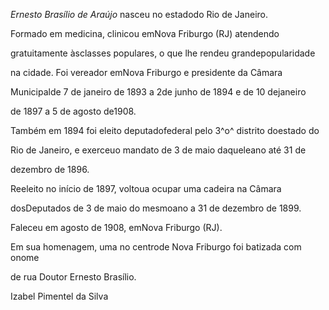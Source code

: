 

*Ernesto Brasílio de Araújo* nasceu no estadodo Rio de Janeiro.



Formado em medicina, clinicou emNova Friburgo (RJ) atendendo

gratuitamente àsclasses populares, o que lhe rendeu grandepopularidade

na cidade. Foi vereador emNova Friburgo e presidente da Câmara

Municipalde 7 de janeiro de 1893 a 2de junho de 1894 e de 10 dejaneiro

de 1897 a 5 de agosto de1908.



Também em 1894 foi eleito deputadofederal pelo 3^o^ distrito doestado do

Rio de Janeiro, e exerceuo mandato de 3 de maio daqueleano até 31 de

dezembro de 1896.



Reeleito no início de 1897, voltoua ocupar uma cadeira na Câmara

dosDeputados de 3 de maio do mesmoano a 31 de dezembro de 1899.



Faleceu em agosto de 1908, emNova Friburgo (RJ).



Em sua homenagem, uma no centrode Nova Friburgo foi batizada com onome

de rua Doutor Ernesto Brasílio.



Izabel Pimentel da Silva



